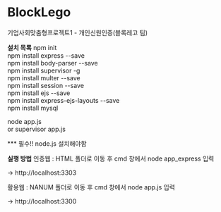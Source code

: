 # BlockLego
기업사회맞춤형프로젝트1 - 개인신원인증(블록레고 팀)

<b>설치 목록</b>
npm init  
npm install express --save  
npm install body-parser --save  
npm install supervisor -g  
npm install multer --save  
npm install session --save  
npm install ejs --save  
npm install express-ejs-layouts --save  
npm install mysql  

node app.js  
or supervisor app.js  

*** 필수!! node.js 설치해야함

<b>실행 방법</b>
인증웹 : HTML 폴더로 이동 후 cmd 창에서 node app_express 입력

-> http://localhost:3303

활용웹 : NANUM 폴더로 이동 후 cmd 창에서 node app.js 입력

-> http://localhost:3300
